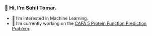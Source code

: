 ### 👋 Hi, I’m Sahil Tomar.
- 👀 I’m interested in Machine Learning.
- 🌱 I’m currently working on the [CAFA 5 Protein Function Prediction Problem](https://www.kaggle.com/competitions/cafa-5-protein-function-prediction).

<!---
Sahil-Tomar/Sahil-Tomar is a ✨ special ✨ repository because its `README.md` (this file) appears on your GitHub profile.
You can click the Preview link to take a look at your changes.
--->
